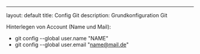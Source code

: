 ---
layout: default
title: Config Git
description: Grundkonfiguration Git

Hinterlegen von Account (Name und Mail):
- git config --global user.name "NAME"
- git config --global user.email "name@mail.de"